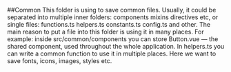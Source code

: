 ##Common
This folder is using to save common files. Usually, it could be separated into multiple inner folders: components mixins directives etc, or single files: functions.ts helpers.ts constants.ts config.ts and other. The main reason to put a file into this folder is using it in many places. For example: inside src/common/components you can store Button.vue — the shared component, used throughout the whole application. In helpers.ts you can write a common function to use it in multiple places. Here we want to save fonts, icons, images, styles etc.
